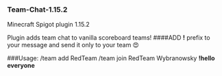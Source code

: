 ### Team-Chat-1.15.2
Minecraft Spigot plugin 1.15.2

Plugin adds team chat to vanilla scoreboard teams!
####ADD **!** prefix to your message and send it only to your team 😍

###Usage:
/team add RedTeam
/team join RedTeam Wybranowsky
**!hello everyone**
